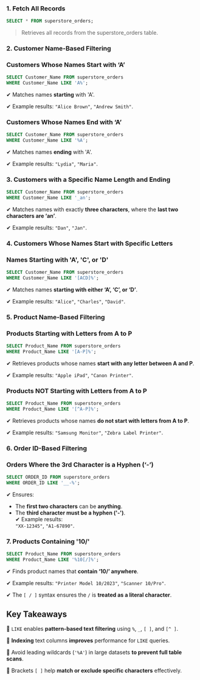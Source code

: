 ### **1. Fetch All Records**

```SQL
SELECT * FROM superstore_orders;
```

> Retrieves all records from the superstore_orders table.

### **2. Customer Name-Based Filtering**

### **Customers Whose Names Start with ‘A’**

```SQL
SELECT Customer_Name FROM superstore_orders
WHERE Customer_Name LIKE 'A%';
```

✔ Matches names **starting** with 'A'.

✔ Example results: `"Alice Brown"`, `"Andrew Smith"`.

### **Customers Whose Names End with ‘A’**

```SQL
SELECT Customer_Name FROM superstore_orders
WHERE Customer_Name LIKE '%A';
```

✔ Matches names **ending** with 'A'.

✔ Example results: `"Lydia"`, `"Maria"`.

### **3. Customers with a Specific Name Length and Ending**

```SQL
SELECT Customer_Name FROM superstore_orders
WHERE Customer_Name LIKE '_an';
```

✔ Matches names with exactly **three characters**, where the **last two characters are ‘an’**.

✔ Example results: `"Dan"`, `"Jan"`.

### **4. Customers Whose Names Start with Specific Letters**

### **Names Starting with 'A', 'C', or 'D'**

```SQL
SELECT Customer_Name FROM superstore_orders
WHERE Customer_Name LIKE '[ACD]%';
```

✔ Matches names **starting with either ‘A’, ‘C’, or ‘D’**.

✔ Example results: `"Alice"`, `"Charles"`, `"David"`.

### **5. Product Name-Based Filtering**

### **Products Starting with Letters from A to P**

```SQL
SELECT Product_Name FROM superstore_orders
WHERE Product_Name LIKE '[A-P]%';
```

✔ Retrieves products whose names **start with any letter between A and P**.

✔ Example results: `"Apple iPad"`, `"Canon Printer"`.

### **Products NOT Starting with Letters from A to P**

```SQL
SELECT Product_Name FROM superstore_orders
WHERE Product_Name LIKE '[^A-P]%';
```

✔ Retrieves products whose names **do not start with letters from A to P**.

✔ Example results: `"Samsung Monitor"`, `"Zebra Label Printer"`.

### **6. Order ID-Based Filtering**

### **Orders Where the 3rd Character is a Hyphen (‘-’)**

```SQL
SELECT ORDER_ID FROM superstore_orders
WHERE ORDER_ID LIKE '__-%';
```

✔ Ensures:

- The **first two characters** can be **anything**.
- The **third character must be a hyphen ('-')**.  
    ✔ Example results:  
    `"XX-12345"`, `"A1-67890"`.

### **7. Products Containing '10/'**

```SQL
SELECT Product_Name FROM superstore_orders
WHERE Product_Name LIKE '%10[/]%';
```

✔ Finds product names that **contain ‘10/’ anywhere**.

✔ Example results: `"Printer Model 10/2023"`, `"Scanner 10/Pro"`.

✔ The `[ / ]` syntax ensures the `/` is **treated as a literal character**.

## **Key Takeaways**

🔹 `LIKE` enables **pattern-based text filtering** using `%`, `_`, `[ ]`, and `[^ ]`.

🔹 **Indexing** text columns **improves** performance for `LIKE` queries.

🔹 Avoid leading wildcards (`'%A'`) in large datasets **to prevent full table scans**.

🔹 Brackets `[ ]` help **match or exclude specific characters** effectively.